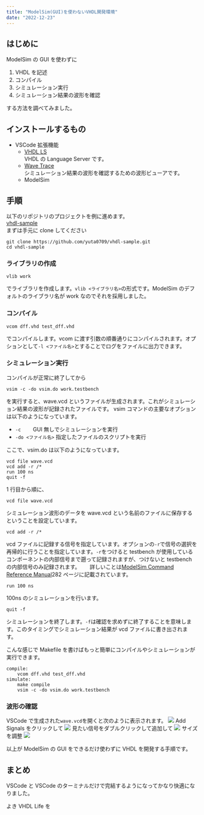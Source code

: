```yaml
---
title: "ModelSim(GUI)を使わないVHDL開発環境"
date: "2022-12-23"
---
```


## はじめに

ModelSim の GUI を使わずに

1. VHDL を記述
1. コンパイル
1. シミュレーション実行
1. シミュレーション結果の波形を確認

する方法を調べてみました。

## インストールするもの

- VSCode 拡張機能
  - [VHDL LS](https://marketplace.visualstudio.com/items?itemName=hbohlin.vhdl-ls "VHDL LS")  
    VHDL の Language Server です。
  - [Wave Trace](https://marketplace.visualstudio.com/items?itemName=wavetrace.wavetrace "Wave Trace")  
    シミュレーション結果の波形を確認するための波形ビューアです。
  - ModelSim

## 手順

以下のリポジトリのプロジェクトを例に進めます。  
[vhdl-sample](https://github.com/yuta0709/vhdl-sample "vhdl-sample")  
まずは手元に clone してください

```
git clone https://github.com/yuta0709/vhdl-sample.git
cd vhdl-sample
```

### ライブラリの作成

```
vlib work
```

でライブラリを作成します。`vlib <ライブラリ名>`の形式です。ModelSim のデフォルトのライブラリ名が work なのでそれを採用しました。

### コンパイル

```
vcom dff.vhd test_dff.vhd
```

でコンパイルします。vcom に渡す引数の順番通りにコンパイルされます。オプションとして`-l <ファイル名>`とすることでログをファイルに出力できます。

### シミュレーション実行

コンパイルが正常に終了してから

```
vsim -c -do vsim.do work.testbench
```

を実行すると、wave.vcd というファイルが生成されます。これがシミュレーション結果の波形が記録されたファイルです。
vsim コマンドの主要なオプションは以下のようになっています。

- `-c`　　
  GUI 無しでシミュレーションを実行
- `-do <ファイル名>`
  指定したファイルのスクリプトを実行

ここで、vsim.do は以下のようになっています。

```
vcd file wave.vcd
vcd add -r /*
run 100 ns
quit -f
```

1 行目から順に、

```
vcd file wave.vcd
```

シミュレーション波形のデータを wave.vcd という名前のファイルに保存するということを設定しています。

```
vcd add -r /*
```

vcd ファイルに記録する信号を指定しています。オプションの`-r`で信号の選択を再帰的に行うことを指定しています。`-r`をつけると testbench が使用しているコンポーネントの内部信号まで遡って記録されますが、つけないと testbench の内部信号のみ記録されます。　　
詳しいことは[ModelSim Command Reference Manual](https://www.microsemi.com/document-portal/doc_view/136364-modelsim-me-10-4c-command-reference-manual-for-libero-soc-v11-7 "ModelSim Command Reference Manual")282 ページに記載されています。

```
run 100 ns
```

100ns のシミュレーションを行います。

```
quit -f
```

シミュレーションを終了します。`-f`は確認を求めずに終了することを意味します。このタイミングでシミュレーション結果が vcd ファイルに書き出されます。

こんな感じで Makefile を書けばもっと簡単にコンパイルやシミュレーションが実行できます。

```
compile:
    vcom dff.vhd test_dff.vhd
simulate:
    make compile
    vsim -c -do vsim.do work.testbench
```

### 波形の確認

VSCode で生成された`wave.vcd`を開くと次のように表示されます。
![](https://user-images.githubusercontent.com/58354812/209172224-a1773e31-fd4c-4d51-83a6-fe4404cd2bfd.png)
Add Signals をクリックして
![](https://user-images.githubusercontent.com/58354812/209172593-1518d0f4-9e89-4feb-918d-238e0291ad3d.png)
見たい信号をダブルクリックして追加して
![](https://user-images.githubusercontent.com/58354812/209172687-99a2f340-c5b1-4a47-b2b6-c138e07b5fba.png)
サイズを調整
![](https://user-images.githubusercontent.com/58354812/209172887-2b7d9270-14f6-4564-bbce-7c67aa57728c.png)

以上が ModelSim の GUI をできるだけ使わずに VHDL を開発する手順です。

## まとめ

VSCode と VSCode のターミナルだけで完結するようになってかなり快適になりました。

よき VHDL Life を
